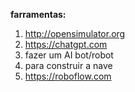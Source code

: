 __farramentas:__ 
1. http://opensimulator.org
2. https://chatgpt.com
3. fazer um AI bot/robot
4. para construir a nave
5. https://roboflow.com
